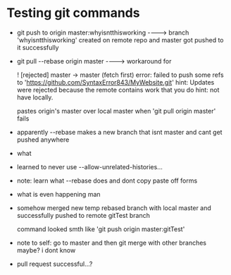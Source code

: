 # Testing git commands

 * git push to origin master:whyisntthisworking ----> branch 'whyisntthisworking' created on remote repo and master got pushed to it successfully

 * git pull --rebase origin master ----> workaround for 
 
    ! [rejected]        master -> master (fetch first)
    error: failed to push some refs to 'https://github.com/SyntaxError843/MyWebsite.git'
    hint: Updates were rejected because the remote contains work that you do
    hint: not have locally.

    pastes origin's master over local master when 'git pull origin master' fails
 
 * apparently --rebase makes a new branch that isnt master and cant get pushed anywhere
 
 * what
 
 * learned to never use --allow-unrelated-histories...
 
 * note: learn what --rebase does and dont copy paste off forms
 
 * what is even happening man
 
 * somehow merged new temp rebased branch with local master and successfully pushed to remote gitTest branch
 
      command looked smth like 'git push origin master:gitTest'
 
 * note to self: go to master and then git merge with other branches maybe? i dont know
 
 * pull request successful...?
